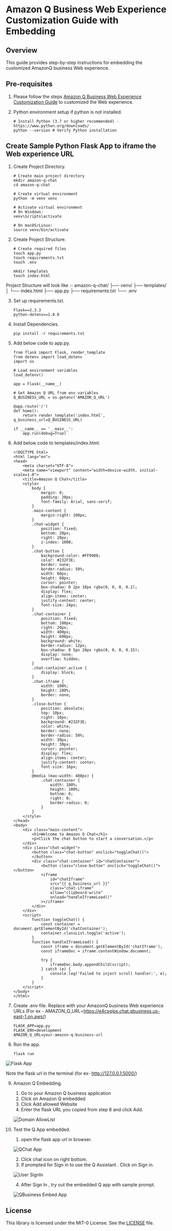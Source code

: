 # Amazon Q Business Web Experience Customization Guide with Embedding

## Overview
This guide provides step-by-step instructions for embedding the customized AmazonQ business Web experience.

## Pre-requisites
1. Please follow the steps [Amazon Q Business Web Experience Customization Guide](../web-experience-customization-guide/README.md) to customized the Web experience.
2. Python environment setup if python is not installed.

    ```
    # Install Python (3.7 or higher recommended) - https://www.python.org/downloads/
    python --version # Verify Python installation
    ```
## Create Sample Python Flask App to iframe the Web experience URL
1. Create Project Directory.
    ```
    # Create main project directory
    mkdir amazon-q-chat
    cd amazon-q-chat

    # Create virtual environment
    python -m venv venv

    # Activate virtual environment
    # On Windows:
    venv\Scripts\activate

    # On macOS/Linux:
    source venv/bin/activate
    ```

2. Create Project Structure.
    ```
    # Create required files
    touch app.py
    touch requirements.txt
    touch .env
    
    mkdir templates
    touch index.html
    ```
Project Structure will look like :-
amazon-q-chat/
├── venv/
├── templates/
│ └── index.html
├── app.py
├── requirements.txt
└── .env

3. Set up requirements.txt.
    ```
    Flask==2.3.3
    python-dotenv==1.0.0
    ```

4. Install Dependencies.
    ```
    pip install -r requirements.txt
    ```

5. Add below code to app.py.
    ```
    from flask import Flask, render_template
    from dotenv import load_dotenv
    import os
    
    # Load environment variables
    load_dotenv()
    
    app = Flask(__name__)
    
    # Get Amazon Q URL from env variables
    Q_BUSINESS_URL = os.getenv('AMAZON_Q_URL')
    
    @app.route('/')
    def home():
        return render_template('index.html', q_business_url=Q_BUSINESS_URL)
    
    if __name__ == '__main__':
        app.run(debug=True)
    ```

6. Add below code to templates/index.html.
    ```
    <!DOCTYPE html>
    <html lang="en">
    <head>
        <meta charset="UTF-8">
        <meta name="viewport" content="width=device-width, initial-scale=1.0">
        <title>Amazon Q Chat</title>
        <style>
            body {
                margin: 0;
                padding: 20px;
                font-family: Arial, sans-serif;
            }
            .main-content {
                margin-right: 100px;
            }
            .chat-widget {
                position: fixed;
                bottom: 20px;
                right: 20px;
                z-index: 1000;
            }
            .chat-button {
                background-color: #FF9900;
                color: #232F3E;
                border: none;
                border-radius: 50%;
                width: 60px;
                height: 60px;
                cursor: pointer;
                box-shadow: 0 2px 10px rgba(0, 0, 0, 0.2);
                display: flex;
                align-items: center;
                justify-content: center;
                font-size: 24px;
            }
            .chat-container {
                position: fixed;
                bottom: 100px;
                right: 20px;
                width: 400px;
                height: 600px;
                background: white;
                border-radius: 12px;
                box-shadow: 0 5px 20px rgba(0, 0, 0, 0.15);
                display: none;
                overflow: hidden;
            }
            .chat-container.active {
                display: block;
            }
            .chat-iframe {
                width: 100%;
                height: 100%;
                border: none;
            }
            .close-button {
                position: absolute;
                top: 10px;
                right: 10px;
                background: #232F3E;
                color: white;
                border: none;
                border-radius: 50%;
                width: 30px;
                height: 30px;
                cursor: pointer;
                display: flex;
                align-items: center;
                justify-content: center;
                font-size: 16px;
            }
            @media (max-width: 480px) {
                .chat-container {
                    width: 100%;
                    height: 100%;
                    bottom: 0;
                    right: 0;
                    border-radius: 0;
                }
            }
        </style>
    </head>
    <body>
        <div class="main-content">
            <h1>Welcome to Amazon Q Chat</h1>
            <p>Click the chat button to start a conversation.</p>
        </div>
        <div class="chat-widget">
            <button class="chat-button" onclick="toggleChat()">
            </button>
            <div class="chat-container" id="chatContainer">
                <button class="close-button" onclick="toggleChat()"> </button>
                <iframe
                    id="chatIframe"
                    src="{{ q_business_url }}"
                    class="chat-iframe"
                    allow="clipboard-write"
                    onload="handleIframeLoad()"
                ></iframe>
            </div>
        </div>
        <script>
            function toggleChat() {
                const container = document.getElementById('chatContainer');
                container.classList.toggle('active');
            }
            function handleIframeLoad() {
                const iframe = document.getElementById('chatIframe');
                const iframeDoc = iframe.contentWindow.document;

                try {
                    iframeDoc.body.appendChild(script);
                } catch (e) {
                    console.log('Failed to inject scroll handler:', e);
                }
            }
        </script>
    </body>
    </html>
    ```

7. Create .env file.
Replace <your-amazon-q-business-url> with your AmazonQ business Web experience URLs (For ex -
AMAZON_Q_URL=https://e4csgips.chat.qbusiness.us-east-1.on.aws/)

    ```
    FLASK_APP=app.py
    FLASK_ENV=development
    AMAZON_Q_URL=your-amazon-q-business-url
    ```

8. Run the app.
    ```
    flask run
    ```

![Flask App](/qbusiness-features/web-experience-embedding-customization-guide/images/flask_app.png)

Note the flask url in the terminal (for ex- http://127.0.0.1:5000/)

9. Amazon Q Embedding.
    1. Go to your Amazon Q business application
    2. Click on Amazon Q embedded
    3. Click Add allowed Website
    4. Enter the flask URL you copied from step 8 and click Add.

    ![Domain AllowList](/qbusiness-features/web-experience-embedding-customization-guide/images/domain_allowlist.png)

10. Test the Q App embedded.
    1. open the flask app url in browser.

    ![QChat App](/qbusiness-features/web-experience-embedding-customization-guide/images/qchat_app.png)

    2. Click chat icon on right bottom.
    3. If prompted for Sign in to use the Q Assistant . Click on Sign in.

    ![User SignIn](/qbusiness-features/web-experience-embedding-customization-guide/images/user_signin.png)

    4. After Sign In , try out the embedded Q app with sample prompt.

    ![QBusiness Embed App](/qbusiness-features/web-experience-embedding-customization-guide/images/qbusinessembed_app.png)

## License

This library is licensed under the MIT-0 License. See the [LICENSE](../LICENSE) file.